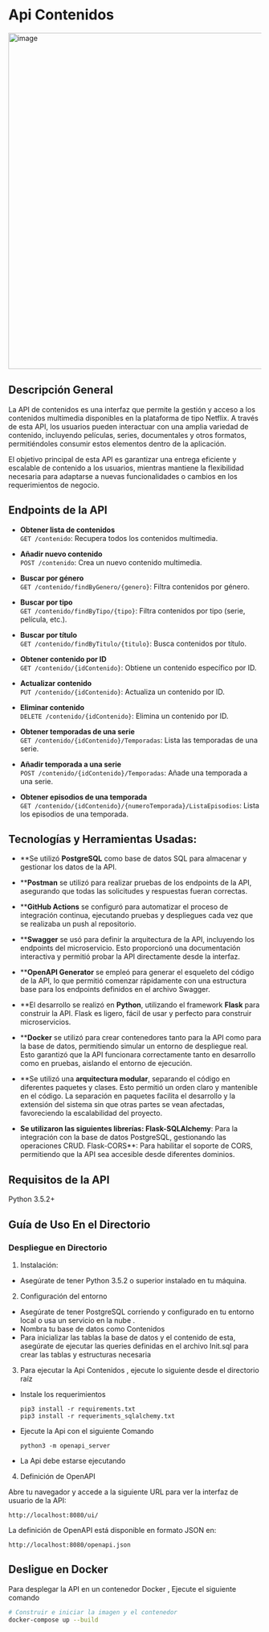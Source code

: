 # Api Contenidos 

<img width="668" alt="image" src="https://github.com/user-attachments/assets/d68f6a52-cda4-4a7c-b3e1-677decdb2fa7">

## Descripción General

La API de contenidos es una interfaz que permite la gestión y acceso a los contenidos multimedia disponibles en la plataforma de tipo Netflix. A través de esta API, los usuarios pueden interactuar con una amplia variedad de contenido, incluyendo películas, series, documentales y otros formatos, permitiéndoles consumir estos elementos dentro de la aplicación.

El objetivo principal de esta API es garantizar una entrega eficiente y escalable de contenido a los usuarios, mientras mantiene la flexibilidad necesaria para adaptarse a nuevas funcionalidades o cambios en los requerimientos de negocio.

##  Endpoints de la API


- **Obtener lista de contenidos**  
  `GET /contenido`: Recupera todos los contenidos multimedia.

- **Añadir nuevo contenido**  
  `POST /contenido`: Crea un nuevo contenido multimedia.

- **Buscar por género**  
  `GET /contenido/findByGenero/{genero}`: Filtra contenidos por género.

- **Buscar por tipo**  
  `GET /contenido/findByTipo/{tipo}`: Filtra contenidos por tipo (serie, película, etc.).

- **Buscar por título**  
  `GET /contenido/findByTitulo/{titulo}`: Busca contenidos por título.

- **Obtener contenido por ID**  
  `GET /contenido/{idContenido}`: Obtiene un contenido específico por ID.

- **Actualizar contenido**  
  `PUT /contenido/{idContenido}`: Actualiza un contenido por ID.

- **Eliminar contenido**  
  `DELETE /contenido/{idContenido}`: Elimina un contenido por ID.

- **Obtener temporadas de una serie**  
  `GET /contenido/{idContenido}/Temporadas`: Lista las temporadas de una serie.

- **Añadir temporada a una serie**  
  `POST /contenido/{idContenido}/Temporadas`: Añade una temporada a una serie.

- **Obtener episodios de una temporada**  
  `GET /contenido/{idContenido}/{numeroTemporada}/ListaEpisodios`: Lista los episodios de una temporada.

## Tecnologías y Herramientas Usadas:

- **Se utilizó **PostgreSQL** como base de datos SQL para almacenar y gestionar los datos de la API.

- ****Postman** se utilizó para realizar pruebas de los endpoints de la API, asegurando que todas las solicitudes y respuestas fueran correctas.

- ****GitHub Actions** se configuró para automatizar el proceso de integración continua, ejecutando pruebas y despliegues cada vez que se realizaba un push al repositorio.

- ****Swagger** se usó para definir la arquitectura de la API, incluyendo los endpoints del microservicio. Esto proporcionó una documentación interactiva y permitió probar la API directamente desde la interfaz.

- ****OpenAPI Generator** se empleó para generar el esqueleto del código de la API, lo que permitió comenzar rápidamente con una estructura base para los endpoints definidos en el archivo Swagger.

- **El desarrollo se realizó en **Python**, utilizando el framework **Flask** para construir la API. Flask es ligero, fácil de usar y perfecto para construir microservicios.

- ****Docker** se utilizó para crear contenedores tanto para la API como para la base de datos, permitiendo simular un entorno de despliegue real. Esto garantizó que la API funcionara correctamente tanto en desarrollo como en pruebas, aislando el entorno de ejecución.

- **Se utilizó una **arquitectura modular**, separando el código en diferentes paquetes y clases. Esto permitió un orden claro y mantenible en el código. La separación en paquetes facilita el desarrollo y la extensión del sistema sin que otras partes se vean afectadas, favoreciendo la escalabilidad del proyecto.

- **Se utilizaron las siguientes librerías:
Flask-SQLAlchemy**: Para la integración con la base de datos PostgreSQL, gestionando las operaciones CRUD.
Flask-CORS**: Para habilitar el soporte de CORS, permitiendo que la API sea accesible desde diferentes dominios.


## Requisitos de la API
Python 3.5.2+

## Guía de Uso En el Directorio

### Despliegue en Directorio 

1. Instalación:
 * Asegúrate de tener Python 3.5.2 o superior instalado en tu máquina.

2. Configuración del entorno
 * Asegúrate de tener PostgreSQL corriendo y configurado en tu entorno local o usa un servicio en la nube .
 * Nombra tu base de datos como Contenidos 
 * Para inicializar las tablas la base de datos y el contenido de esta, asegúrate de ejecutar las queries definidas en el archivo Init.sql para crear las tablas y estructuras necesaria

3. Para ejecutar la Api Contenidos , ejecute lo siguiente desde el directorio raíz
 * Instale los requerimientos 
    ```
    pip3 install -r requirements.txt
    pip3 install -r requeriments_sqlalchemy.txt
    ```
 * Ejecute la Api con el siguiente Comando
    ```
    python3 -m openapi_server
    ```
 * La Api debe estarse  ejecutando 

4. Definición de OpenAPI

Abre tu navegador y accede a la siguiente URL para ver la interfaz de usuario de la API:
```
http://localhost:8080/ui/
```

La definición de OpenAPI está disponible en formato JSON en:
```
http://localhost:8080/openapi.json
```

## Desligue en Docker 

Para desplegar la API en un contenedor Docker , Ejecute el siguiente comando 
```bash
# Construir e iniciar la imagen y el contenedor
docker-compose up --build
